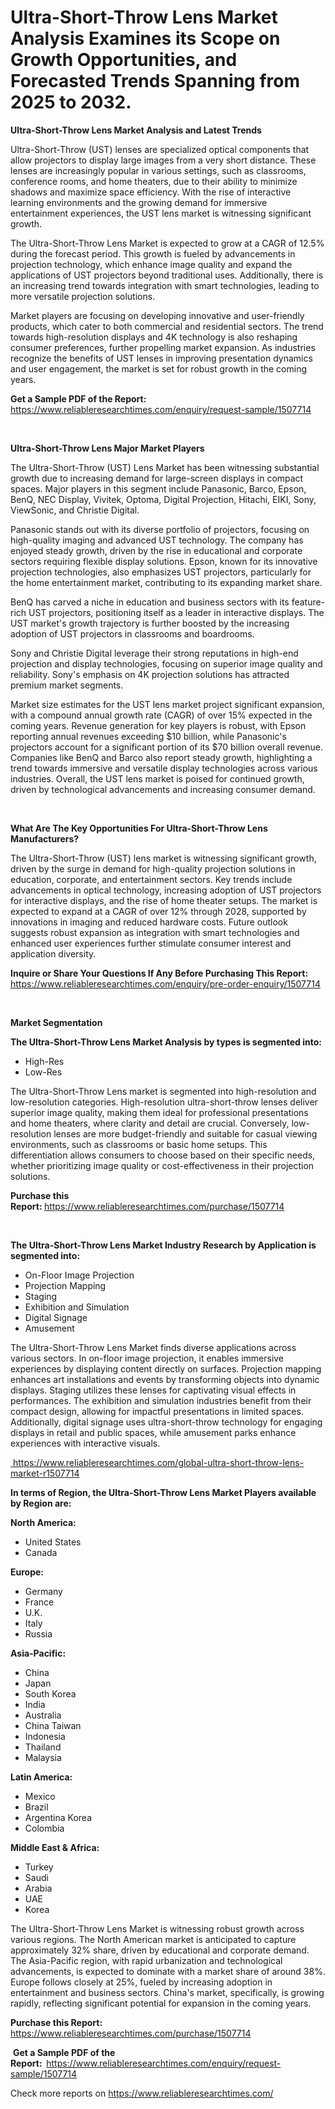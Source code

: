 <p><h1>Ultra-Short-Throw Lens Market Analysis Examines its Scope on Growth Opportunities, and Forecasted Trends Spanning from 2025 to 2032.</h1></p><p><strong>Ultra-Short-Throw Lens Market Analysis and Latest Trends</strong></p>
<p><p>Ultra-Short-Throw (UST) lenses are specialized optical components that allow projectors to display large images from a very short distance. These lenses are increasingly popular in various settings, such as classrooms, conference rooms, and home theaters, due to their ability to minimize shadows and maximize space efficiency. With the rise of interactive learning environments and the growing demand for immersive entertainment experiences, the UST lens market is witnessing significant growth. </p><p>The Ultra-Short-Throw Lens Market is expected to grow at a CAGR of 12.5% during the forecast period. This growth is fueled by advancements in projection technology, which enhance image quality and expand the applications of UST projectors beyond traditional uses. Additionally, there is an increasing trend towards integration with smart technologies, leading to more versatile projection solutions. </p><p>Market players are focusing on developing innovative and user-friendly products, which cater to both commercial and residential sectors. The trend towards high-resolution displays and 4K technology is also reshaping consumer preferences, further propelling market expansion. As industries recognize the benefits of UST lenses in improving presentation dynamics and user engagement, the market is set for robust growth in the coming years.</p></p>
<p><strong>Get a Sample PDF of the Report:&nbsp;</strong> <a href="https://www.reliableresearchtimes.com/enquiry/request-sample/1507714?utm_campaign=3565&utm_medium=2&utm_source=Github&utm_content=ia&utm_term=23032025&utm_id=ultra-short-throw-lens">https://www.reliableresearchtimes.com/enquiry/request-sample/1507714</a></p>
<p>&nbsp;</p>
<p><strong>Ultra-Short-Throw Lens Major Market Players</strong></p>
<p><p>The Ultra-Short-Throw (UST) Lens Market has been witnessing substantial growth due to increasing demand for large-screen displays in compact spaces. Major players in this segment include Panasonic, Barco, Epson, BenQ, NEC Display, Vivitek, Optoma, Digital Projection, Hitachi, EIKI, Sony, ViewSonic, and Christie Digital.</p><p>Panasonic stands out with its diverse portfolio of projectors, focusing on high-quality imaging and advanced UST technology. The company has enjoyed steady growth, driven by the rise in educational and corporate sectors requiring flexible display solutions. Epson, known for its innovative projection technologies, also emphasizes UST projectors, particularly for the home entertainment market, contributing to its expanding market share.</p><p>BenQ has carved a niche in education and business sectors with its feature-rich UST projectors, positioning itself as a leader in interactive displays. The UST market's growth trajectory is further boosted by the increasing adoption of UST projectors in classrooms and boardrooms.</p><p>Sony and Christie Digital leverage their strong reputations in high-end projection and display technologies, focusing on superior image quality and reliability. Sony's emphasis on 4K projection solutions has attracted premium market segments.</p><p>Market size estimates for the UST lens market project significant expansion, with a compound annual growth rate (CAGR) of over 15% expected in the coming years. Revenue generation for key players is robust, with Epson reporting annual revenues exceeding $10 billion, while Panasonic's projectors account for a significant portion of its $70 billion overall revenue. Companies like BenQ and Barco also report steady growth, highlighting a trend towards immersive and versatile display technologies across various industries. Overall, the UST lens market is poised for continued growth, driven by technological advancements and increasing consumer demand.</p></p>
<p>&nbsp;</p>
<p><strong>What Are The Key Opportunities For Ultra-Short-Throw Lens Manufacturers?</strong></p>
<p><p>The Ultra-Short-Throw (UST) lens market is witnessing significant growth, driven by the surge in demand for high-quality projection solutions in education, corporate, and entertainment sectors. Key trends include advancements in optical technology, increasing adoption of UST projectors for interactive displays, and the rise of home theater setups. The market is expected to expand at a CAGR of over 12% through 2028, supported by innovations in imaging and reduced hardware costs. Future outlook suggests robust expansion as integration with smart technologies and enhanced user experiences further stimulate consumer interest and application diversity.</p></p>
<p><strong>Inquire or Share Your Questions If Any Before Purchasing This Report:</strong> <a href="https://www.reliableresearchtimes.com/enquiry/pre-order-enquiry/1507714?utm_campaign=3565&utm_medium=2&utm_source=Github&utm_content=ia&utm_term=23032025&utm_id=ultra-short-throw-lens">https://www.reliableresearchtimes.com/enquiry/pre-order-enquiry/1507714</a></p>
<p>&nbsp;</p>
<p><strong>Market Segmentation</strong></p>
<p><strong>The Ultra-Short-Throw Lens Market Analysis by types is segmented into:</strong></p>
<p><ul><li>High-Res</li><li>Low-Res</li></ul></p>
<p><p>The Ultra-Short-Throw Lens market is segmented into high-resolution and low-resolution categories. High-resolution ultra-short-throw lenses deliver superior image quality, making them ideal for professional presentations and home theaters, where clarity and detail are crucial. Conversely, low-resolution lenses are more budget-friendly and suitable for casual viewing environments, such as classrooms or basic home setups. This differentiation allows consumers to choose based on their specific needs, whether prioritizing image quality or cost-effectiveness in their projection solutions.</p></p>
<p><strong>Purchase this Report:&nbsp;</strong><a href="https://www.reliableresearchtimes.com/purchase/1507714?utm_campaign=3565&utm_medium=2&utm_source=Github&utm_content=ia&utm_term=23032025&utm_id=ultra-short-throw-lens">https://www.reliableresearchtimes.com/purchase/1507714</a></p>
<p>&nbsp;</p>
<p><strong>The Ultra-Short-Throw Lens Market Industry Research by Application is segmented into:</strong></p>
<p><ul><li>On-Floor Image Projection</li><li>Projection Mapping</li><li>Staging</li><li>Exhibition and Simulation</li><li>Digital Signage</li><li>Amusement</li></ul></p>
<p><p>The Ultra-Short-Throw Lens Market finds diverse applications across various sectors. In on-floor image projection, it enables immersive experiences by displaying content directly on surfaces. Projection mapping enhances art installations and events by transforming objects into dynamic displays. Staging utilizes these lenses for captivating visual effects in performances. The exhibition and simulation industries benefit from their compact design, allowing for impactful presentations in limited spaces. Additionally, digital signage uses ultra-short-throw technology for engaging displays in retail and public spaces, while amusement parks enhance experiences with interactive visuals.</p></p>
<p><a href="https://www.reliableresearchtimes.com/global-ultra-short-throw-lens-market-r1507714?utm_campaign=3565&utm_medium=2&utm_source=Github&utm_content=ia&utm_term=23032025&utm_id=ultra-short-throw-lens">&nbsp;https://www.reliableresearchtimes.com/global-ultra-short-throw-lens-market-r1507714</a></p>
<p><strong>In terms of Region, the Ultra-Short-Throw Lens Market Players available by Region are:</strong></p>
<p>
    <p> <strong> North America: </strong>
        <ul>
            <li>United States</li>
            <li>Canada</li>
        </ul>
        </p> 
    <p> <strong> Europe: </strong>
        <ul>
            <li>Germany</li>
            <li>France</li>
            <li>U.K.</li>
            <li>Italy</li>
            <li>Russia</li>
        </ul>
        </p> 
    <p> <strong> Asia-Pacific: </strong>
        <ul>
            <li>China</li>
            <li>Japan</li>
            <li>South Korea</li>
            <li>India</li>
            <li>Australia</li>
            <li>China Taiwan</li>
            <li>Indonesia</li>
            <li>Thailand</li>
            <li>Malaysia</li>
        </ul>
        </p> 
    <p> <strong> Latin America: </strong>
        <ul>
            <li>Mexico</li>
            <li>Brazil</li>
            <li>Argentina Korea</li>
            <li>Colombia</li>
        </ul>
        </p> 
    <p> <strong> Middle East & Africa: </strong>
        <ul>
            <li>Turkey</li>
            <li>Saudi</li>
            <li>Arabia</li>
            <li>UAE</li>
            <li>Korea</li>
        </ul>
    </p>
    </p>
<p><p>The Ultra-Short-Throw Lens Market is witnessing robust growth across various regions. The North American market is anticipated to capture approximately 32% share, driven by educational and corporate demand. The Asia-Pacific region, with rapid urbanization and technological advancements, is expected to dominate with a market share of around 38%. Europe follows closely at 25%, fueled by increasing adoption in entertainment and business sectors. China's market, specifically, is growing rapidly, reflecting significant potential for expansion in the coming years.</p></p>
<p><strong>Purchase this Report: </strong><a href="https://www.reliableresearchtimes.com/purchase/1507714?utm_campaign=3565&utm_medium=2&utm_source=Github&utm_content=ia&utm_term=23032025&utm_id=ultra-short-throw-lens">https://www.reliableresearchtimes.com/purchase/1507714</a></p>
<p>&nbsp;<strong>Get a Sample PDF of the Report:&nbsp;&nbsp;</strong><a href="https://www.reliableresearchtimes.com/enquiry/request-sample/1507714?utm_campaign=3565&utm_medium=2&utm_source=Github&utm_content=ia&utm_term=23032025&utm_id=ultra-short-throw-lens">https://www.reliableresearchtimes.com/enquiry/request-sample/1507714</a></p>
<p><strong></strong></p>
<p>Check more reports on <a href="https://www.reliableresearchtimes.com/?utm_campaign=3565&utm_medium=2&utm_source=Github&utm_content=ia&utm_term=23032025&utm_id=ultra-short-throw-lens">https://www.reliableresearchtimes.com/</a></p>